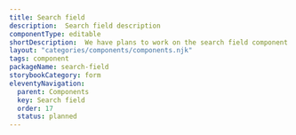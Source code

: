 ```yaml
---
title: Search field
description:  Search field description
componentType: editable
shortDescription:  We have plans to work on the search field component.
layout: "categories/components/components.njk"
tags: component
packageName: search-field
storybookCategory: form
eleventyNavigation:
  parent: Components
  key: Search field
  order: 17
  status: planned
---
```


